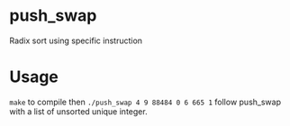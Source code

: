 # push_swap
Radix sort using specific instruction

# Usage

```make``` to compile then ```./push_swap 4 9 88484 0 6 665 1``` follow push_swap with a list of unsorted unique integer.
